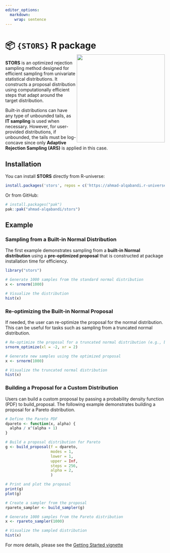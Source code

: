 ```yaml
---
editor_options: 
  markdown: 
    wrap: sentence
---
```


# 📦 `{STORS}` R package <img src="man/figures/logo.png" align="right" height="278"/>

**STORS** is an optimized rejection sampling method designed for efficient sampling from univariate statistical distributions.
It constructs a proposal distribution using computationally efficient steps that adapt around the target distribution.

Built-in distributions can have any type of unbounded tails, as **IT sampling** is used when necessary.
However, for user-provided distributions, if unbounded, the tails must be log-concave since only **Adaptive Rejection Sampling (ARS)** is applied in this case.

## Installation

You can install **STORS** directly from R-universe:

``` r
install.packages('stors', repos = c('https://ahmad-alqabandi.r-universe.dev', 'https://cloud.r-project.org'))
```

Or from GitHub:

``` r
# install.packages("pak")
pak::pak("ahmad-alqabandi/stors")
```

## Example

### Sampling from a Built-in Normal Distribution

The first example demonstrates sampling from a **built-in Normal distribution** using a **pre-optimized proposal** that is constructed at package installation time for efficiency.

``` r
library("stors")

# Generate 1000 samples from the standard normal distribution
x <- srnorm(1000)

# Visualize the distribution
hist(x)
```

### Re-optimizing the Built-in Normal Proposal

If needed, the user can re-optimize the proposal for the normal distribution.
This can be useful for tasks such as sampling from a truncated normal distribution.

``` r
# Re-optimize the proposal for a truncated normal distribution (e.g., between -2 and 2)
srnorm_optimize(xl = -2, xr = 2)

# Generate new samples using the optimized proposal
x <- srnorm(1000)

# Visualize the truncated normal distribution
hist(x)
```

### Building a Proposal for a Custom Distribution

Users can build a custom proposal by passing a probability density function (PDF) to build_proposal.
The following example demonstrates building a proposal for a Pareto distribution.

``` r
# Define the Pareto PDF
dpareto <- function(x, alpha) {
  alpha / x^(alpha + 1)
}

# Build a proposal distribution for Pareto
g <- build_proposal(f = dpareto,
                    modes = 1,
                    lower = 1,
                    upper = Inf,
                    steps = 256,
                    alpha = 2,
                    )

# Print and plot the proposal
print(g)
plot(g)

# Create a sampler from the proposal
rpareto_sampler <- build_sampler(g)

# Generate 1000 samples from the Pareto distribution
x <- rpareto_sampler(1000)

# Visualize the sampled distribution
hist(x)
```

For more details, please see the [Getting Started vignette]()
